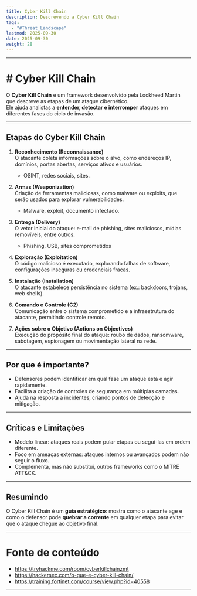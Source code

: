 ```yaml
---
title: Cyber Kill Chain
description: Descrevendo a Cyber Kill Chain
tags:
  - "#Threat_Landscape"
lastmod: 2025-09-30
date: 2025-09-30
weight: 28
---
```

---
# # Cyber Kill Chain

O **Cyber Kill Chain** é um framework desenvolvido pela Lockheed Martin que descreve as etapas de um ataque cibernético.  
Ele ajuda analistas a **entender, detectar e interromper** ataques em diferentes fases do ciclo de invasão.

---

## Etapas do Cyber Kill Chain

1. **Reconhecimento (Reconnaissance)**  
   O atacante coleta informações sobre o alvo, como endereços IP, domínios, portas abertas, serviços ativos e usuários.
   * OSINT, redes sociais, sites.

3. **Armas (Weaponization)**  
   Criação de ferramentas maliciosas, como malware ou exploits, que serão usados para explorar vulnerabilidades.
   * Malware, exploit, documento infectado.

4. **Entrega (Delivery)**  
   O vetor inicial do ataque: e-mail de phishing, sites maliciosos, mídias removíveis, entre outros.
   * Phishing, USB, sites comprometidos

5. **Exploração (Exploitation)**  
   O código malicioso é executado, explorando falhas de software, configurações inseguras ou credenciais fracas.

6. **Instalação (Installation)**  
   O atacante estabelece persistência no sistema (ex.: backdoors, trojans, web shells).

7. **Comando e Controle (C2)**  
   Comunicação entre o sistema comprometido e a infraestrutura do atacante, permitindo controle remoto.

8. **Ações sobre o Objetivo (Actions on Objectives)**  
   Execução do propósito final do ataque: roubo de dados, ransomware, sabotagem, espionagem ou movimentação lateral na rede.

---
## Por que é importante?

- Defensores podem identificar em qual fase um ataque está e agir rapidamente.  
- Facilita a criação de controles de segurança em múltiplas camadas.  
- Ajuda na resposta a incidentes, criando pontos de detecção e mitigação.

---
## Críticas e Limitações

- Modelo linear: ataques reais podem pular etapas ou segui-las em ordem diferente.  
- Foco em ameaças externas: ataques internos ou avançados podem não seguir o fluxo.  
- Complementa, mas não substitui, outros frameworks como o MITRE ATT&CK.

---
## Resumindo

O Cyber Kill Chain é um **guia estratégico**: mostra como o atacante age e como o defensor pode **quebrar a corrente** em qualquer etapa para evitar que o ataque chegue ao objetivo final.

---
# Fonte de conteúdo

* https://tryhackme.com/room/cyberkillchainzmt
* https://hackersec.com/o-que-e-cyber-kill-chain/
* https://training.fortinet.com/course/view.php?id=40558

---


